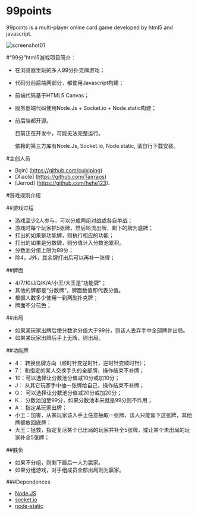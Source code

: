 99points
========

99points is a multi-player online card game developed by html5 and javascript.

![screenshot01](http://cuixiping.github.com/99points/images/screenshot01.jpg)

#“99分”html5游戏项目简介：
* 在浏览器里玩的多人99分扑克牌游戏；
* 代码分前后端两部分，都使用Javascript构建；
* 前端代码基于HTML5 Canvas；
* 服务器端代码使用Node.Js + Socket.io + Node.static构建；
* 前后端都开源。

  目前正在开发中，可能无法完整运行。

  依赖的第三方库有Node.Js, Socket.io, Node.static, 请自行下载安装。

#主创人员
* [Igin] (https://github.com/cuixiping)
* [Xiaole] (https://github.com/Tairraos)
* [Jerrod] (https://github.com/hehe123).

#游戏规则介绍

##游戏过程
* 游戏至少2人参与，可以分成两组对战或各自单战；
* 游戏时每个玩家抓5张牌，然后轮流出牌，剩下的牌为底牌；
* 打出的如果是功能牌，则执行相应的功能；
* 打出的如果是分数牌，则分值计入分数池累积。
* 分数池分值上限为99分；
* 除4，J外，其余牌打出后可以再补一张牌；

##牌面
* 4/7/10/J/Q/K/A/小王/大王是“功能牌”；
* 其他的牌都是“分数牌”，牌面数值即代表分值。
* 根据人数多少使用一到两副扑克牌；
* 牌面不分花色；

##出局
* 如果某玩家出牌后使分数池分值大于99分，则该人丢弃手中全部牌并出局。
* 如果某玩家出牌后手上无牌，则出局。

##功能牌
* 4： 转换出牌方向（顺时针变逆时针，逆时针变顺时针）；
* 7： 和指定的某人交换手头的全部牌，操作结束不补牌；
* 10：可以选择让分数池分值减10分或加10分；
* J： 从其它玩家手中抽一张牌给自己，操作结束不补牌；
* Q： 可以选择让分数池分值减20分或加20分；
* K： 分数池加至99分，如果分数池本来就是99分则不作用；
* A： 指定某玩家出牌；
* 小王：加害，从某玩家该人手上任意抽取一张牌，该人只能留下这张牌，其他牌都放回底牌；
* 大王：拯救，指定复活某个已出局的玩家并补全5张牌，或让某个未出局的玩家补全5张牌；

##胜负
* 如果不分组，则剩下最后一人为赢家。
* 如果分组游戏，对手组成员全部出局则为赢家。


###Dependences
* [Node.JS](http://nodejs.org/)
* [socket.io](http://socket.io/)
* [node-static](https://github.com/cloudhead/node-static)

